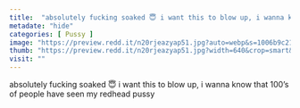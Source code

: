 ```yaml
---
title:  "absolutely fucking soaked 😇 i want this to blow up, i wanna know that 100’s of people have seen my redhead pussy"
metadate: "hide"
categories: [ Pussy ]
image: "https://preview.redd.it/n20rjeazyap51.jpg?auto=webp&s=1006b9c213ff1f2bc2ca6b112a9526c89051adb3"
thumb: "https://preview.redd.it/n20rjeazyap51.jpg?width=640&crop=smart&auto=webp&s=18855a49d927526a882ad3aa244b6a3559e98f45"
visit: ""
---
```

absolutely fucking soaked 😇 i want this to blow up, i wanna know that 100’s of people have seen my redhead pussy
